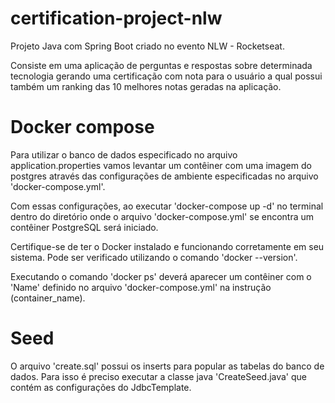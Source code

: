 # certification-project-nlw
Projeto Java com Spring Boot criado no evento NLW - Rocketseat. 

Consiste em uma aplicação de perguntas e respostas sobre determinada tecnologia gerando uma certificação com nota para o usuário a qual possui também um ranking das 10 melhores notas geradas na aplicação.

# Docker compose

Para utilizar o banco de dados especificado no arquivo application.properties vamos levantar um contêiner com uma imagem do postgres através das configurações de ambiente especificadas no arquivo 'docker-compose.yml'.

Com essas configurações, ao executar 'docker-compose up -d' no terminal dentro do diretório onde o arquivo 'docker-compose.yml' se encontra um contêiner PostgreSQL será iniciado.

Certifique-se de ter o Docker instalado e funcionando corretamente em seu sistema. Pode ser verificado utilizando o comando 'docker --version'.

Executando o comando 'docker ps' deverá aparecer um contêiner com o 'Name' definido no arquivo 'docker-compose.yml' na instrução (container_name).

# Seed

O arquivo 'create.sql' possui os inserts para popular as tabelas do banco de dados. Para isso é preciso executar a classe java 'CreateSeed.java' que contém as configurações do JdbcTemplate.